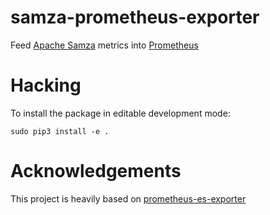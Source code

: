 # samza-prometheus-exporter
Feed [Apache Samza](http://samza.apache.org/) metrics into [Prometheus](http://prometheus.io/)

# Hacking
To install the package in editable development mode:
```
sudo pip3 install -e .
```

# Acknowledgements
This project is heavily based on [prometheus-es-exporter](https://github.com/Braedon/prometheus-es-exporter)
